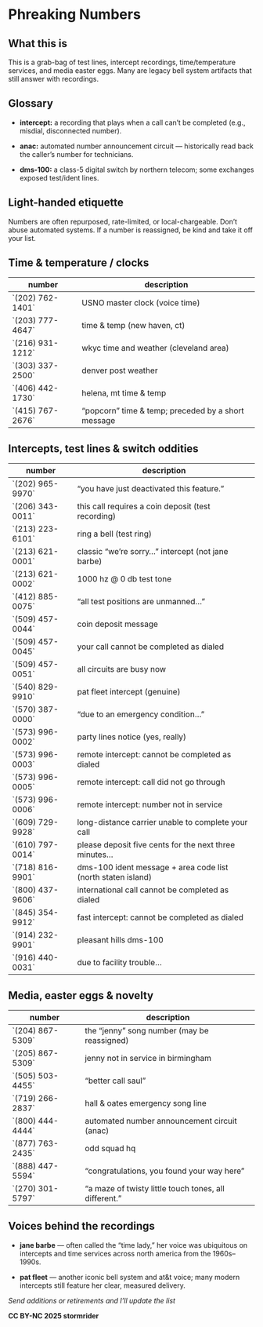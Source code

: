# Phreaking Numbers

## What this is

This is a grab-bag of test lines, intercept recordings, time/temperature services, and media easter eggs. Many are legacy bell system artifacts that still answer with recordings.

## Glossary
            			
* **intercept:** a recording that plays when a call can’t be completed (e.g., misdial, disconnected number).

* **anac:** automated number announcement circuit — historically read back the caller’s number for technicians.

* **dms-100:** a class-5 digital switch by northern telecom; some exchanges exposed test/ident lines.

## Light-handed etiquette

Numbers are often repurposed, rate-limited, or local-chargeable. Don’t abuse automated systems. If a number is reassigned, be kind and take it off your list.

## Time & temperature / clocks

<table>
            <thead><tr><th>number</th><th>description</th></tr></thead>
            <tbody>
              <tr><td>`(202) 762-1401`</td><td>USNO master clock (voice time)</td></tr>
              <tr><td>`(203) 777-4647`</td><td>time &amp; temp (new haven, ct)</td></tr>
              <tr><td>`(216) 931-1212`</td><td>wkyc time and weather (cleveland area)</td></tr>
              <tr><td>`(303) 337-2500`</td><td>denver post weather</td></tr>
              <tr><td>`(406) 442-1730`</td><td>helena, mt time &amp; temp</td></tr>
              <tr><td>`(415) 767-2676`</td><td>“popcorn” time &amp; temp; preceded by a short message</td></tr>
            </tbody>
          </table>
      </section>

## Intercepts, test lines & switch oddities

<table>
            <thead><tr><th>number</th><th>description</th></tr></thead>
            <tbody>
              <tr><td>`(202) 965-9970`</td><td>“you have just deactivated this feature.”</td></tr>
              <tr><td>`(206) 343-0011`</td><td>this call requires a coin deposit (test recording)</td></tr>
              <tr><td>`(213) 223-6101`</td><td>ring a bell (test ring)</td></tr>
              <tr><td>`(213) 621-0001`</td><td>classic “we’re sorry…” intercept (not jane barbe)</td></tr>
              <tr><td>`(213) 621-0002`</td><td>1000 hz @ 0 db test tone</td></tr>
              <tr><td>`(412) 885-0075`</td><td>“all test positions are unmanned…”</td></tr>
              <tr><td>`(509) 457-0044`</td><td>coin deposit message</td></tr>
              <tr><td>`(509) 457-0045`</td><td>your call cannot be completed as dialed</td></tr>
              <tr><td>`(509) 457-0051`</td><td>all circuits are busy now</td></tr>
              <tr><td>`(540) 829-9910`</td><td>pat fleet intercept (genuine)</td></tr>
              <tr><td>`(570) 387-0000`</td><td>“due to an emergency condition…”</td></tr>
              <tr><td>`(573) 996-0002`</td><td>party lines notice (yes, really)</td></tr>
              <tr><td>`(573) 996-0003`</td><td>remote intercept: cannot be completed as dialed</td></tr>
              <tr><td>`(573) 996-0005`</td><td>remote intercept: call did not go through</td></tr>
              <tr><td>`(573) 996-0006`</td><td>remote intercept: number not in service</td></tr>
              <tr><td>`(609) 729-9928`</td><td>long-distance carrier unable to complete your call</td></tr>
              <tr><td>`(610) 797-0014`</td><td>please deposit five cents for the next three minutes…</td></tr>
              <tr><td>`(718) 816-9901`</td><td>dms-100 ident message + area code list (north staten island)</td></tr>
              <tr><td>`(800) 437-9606`</td><td>international call cannot be completed as dialed</td></tr>
              <tr><td>`(845) 354-9912`</td><td>fast intercept: cannot be completed as dialed</td></tr>
              <tr><td>`(914) 232-9901`</td><td>pleasant hills dms-100</td></tr>
              <tr><td>`(916) 440-0031`</td><td>due to facility trouble…</td></tr>
            </tbody>
          </table>
      </section>

## Media, easter eggs & novelty

<table>
            <thead><tr><th>number</th><th>description</th></tr></thead>
            <tbody>
              <tr><td>`(204) 867-5309`</td><td>the “jenny” song number (may be reassigned)</td></tr>
              <tr><td>`(205) 867-5309`</td><td>jenny not in service in birmingham</td></tr>
              <tr><td>`(505) 503-4455`</td><td>“better call saul”</td></tr>
              <tr><td>`(719) 266-2837`</td><td>hall &amp; oates emergency song line</td></tr>
              <tr><td>`(800) 444-4444`</td><td>automated number announcement circuit (anac)</td></tr>
              <tr><td>`(877) 763-2435`</td><td>odd squad hq</td></tr>
              <tr><td>`(888) 447-5594`</td><td>“congratulations, you found your way here”</td></tr>
              <tr><td>`(270) 301-5797`</td><td>“a maze of twisty little touch tones, all different.”</td></tr>
            </tbody>
          </table>
      </section>

## Voices behind the recordings

* **jane barbe** — often called the “time lady,” her voice was ubiquitous on intercepts and time services across north america from the 1960s–1990s.

* **pat fleet** — another iconic bell system and at&t voice; many modern intercepts still feature her clear, measured delivery.
      </section>

*Send additions or retirements and I’ll update the list*

**CC BY-NC 2025 stormrider**
